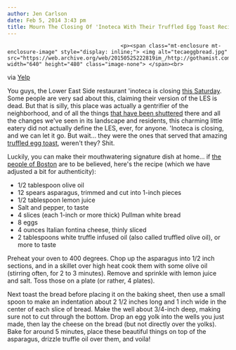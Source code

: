 ```yaml
---
author: Jen Carlson
date: Feb 5, 2014 3:43 pm
title: Mourn The Closing Of 'Inoteca With Their Truffled Egg Toast Recipe
---
```


	
										<p><span class="mt-enclosure mt-enclosure-image" style="display: inline;"> <img alt="tecaeggbread.jpg" src="https://web.archive.org/web/20150525222819im_/http://gothamist.com/attachments/arts_jen/tecaeggbread.jpg" width="640" height="480" class="image-none"> </span><br>
<span class="photo_caption">via <a href="https://web.archive.org/web/20150525222819/http://www.yelp.com/biz_photos/inoteca-new-york-4">Yelp</a></span></p>

<p>You guys, the Lower East Side restaurant &apos;inoteca is closing <a href="https://web.archive.org/web/20150525222819/http://ny.eater.com/archives/2014/02/inoteca_to_shutter_after_service_this_saturday.php">this Saturday</a>. Some people are very sad about this, claiming their version of the LES is dead. But that is silly, this place was actually a gentrifier of the neighborhood, and of all the things <a href="https://web.archive.org/web/20150525222819/http://gothamist.com/tags/riples">that have been shuttered</a> there and all the changes we&apos;ve seen in its landscape and residents, this charming little eatery did not actually define the LES, ever, for anyone. &apos;Inoteca is closing, and we can let it go. But wait... they were the ones that served that amazing <a href="https://web.archive.org/web/20150525222819/http://www.yelp.com/menu/inoteca-new-york-4/item/truffled-egg-toast">truffled egg toast</a>, weren&apos;t they? Shit. </p>

<p>Luckily, you can make their mouthwatering signature dish at home... if <a href="https://web.archive.org/web/20150525222819/http://www.boston.com/lifestyle/food/articles/2010/06/02/recipe_for_truffled_egg_toast/">the people of Boston</a> are to be believed, here&apos;s the recipe (which we have adjusted a bit for authenticity): </p>

<ul><li>1/2 tablespoon olive oil
</li><li>12 spears asparagus, trimmed and cut into 1-inch pieces
</li><li>1/2 tablespoon lemon juice
</li><li>Salt and pepper, to taste
</li><li>4 slices (each 1-inch or more thick) Pullman white bread
</li><li>8 eggs
</li><li>4 ounces Italian fontina cheese, thinly sliced
</li><li>2 tablespoons white truffle infused oil (also called truffled olive oil), or more to taste</li></ul>

<p>Preheat your oven to 400 degrees. Chop up the asparagus into 1/2 inch sections, and in a skillet over high heat cook them with some olive oil (stirring often, for 2 to 3 minutes). Remove and sprinkle with lemon juice and salt. Toss those on a plate (or rather, 4 plates).</p>

<p>Next toast the bread before placing it on the baking sheet, then use a small spoon to make an indentation about 2 1/2 inches long and 1 inch wide in the center of each slice of bread. Make the well about 3/4-inch deep, making sure not to cut through the bottom. Drop an egg yolk into the wells you just made, then lay the cheese on the bread (but not directly over the yolks). Bake for around 5 minutes, place these beautiful things on top of the asparagus, drizzle truffle oil over them, and voila!</p>					
										
									
				